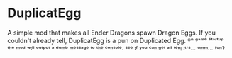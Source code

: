 # DuplicatEgg
A simple mod that makes all Ender Dragons spawn Dragon Eggs.
If you couldn't already tell, DuplicatEgg is a pun on Duplicated Egg.
ᴼⁿ ᵍᵃᵐᵉ ˢᵗᵃʳᵗᵘᵖ ᵗʰᵉ ᵐᵒᵈ ʷᶦˡˡ ᵒᵘᵗᵖᵘᵗ ᵃ ᵈᵘᵐᵇ ᵐᵉˢˢᵃᵍᵉ ᵗᵒ ᵗʰᵉ ᶜᵒⁿˢᵒˡᵉ∙ ˢᵉᵉ ᶦᶠ ʸᵒᵘ ᶜᵃⁿ ᵍᵉᵗ ᵃˡˡ ᵗᵉⁿᵎ ᴵᵗ'ˢ∙∙∙ ᵘᵐᵐ∙∙∙ ᶠᵘⁿˀ
